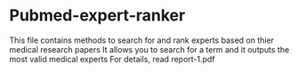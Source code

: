 # Pubmed-expert-ranker
This file contains methods to search for and rank experts based on thier medical research papers
It allows you to search for a term and it outputs the most valid medical experts
For details, read report-1.pdf